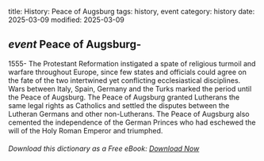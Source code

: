 title: History: Peace of Augsburg
tags: history, event
category: history
date: 2025-03-09
modified: 2025-03-09

## _event_ Peace of Augsburg-
1555-
The Protestant Reformation
 instigated a spate of religious turmoil and warfare throughout
 Europe, since few states and officials could agree on the fate of
 the two intertwined yet conflicting ecclesiastical disciplines. Wars
 between Italy, Spain, Germany and the Turks marked the period until
 the Peace of Augsburg. The Peace of Augsburg granted Lutherans the
 same legal rights as Catholics and settled the disputes between the
 Lutheran Germans and other non-Lutherans. The Peace of Augsburg also
 cemented the independence of the German Princes who had eschewed the
 will of the Holy Roman Emperor and triumphed.



###### Download *this* dictionary as a Free eBook: [Download Now]({static}static/SerfHistoryDictionary.pdf)

